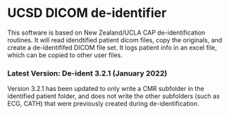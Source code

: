 

# UCSD DICOM de-identifier
This software is based on New Zealand/UCLA CAP de-identification
routines. It will read idendtified patient dicom files, copy the originals, and create a de-identififed DICOM
file set. It logs patient info in an excel file, which can be copied to other user files.


### Latest Version: De-ident 3.2.1 (January 2022)
Version 3.2.1 has been updated to only write a CMR subfolder in the identified patient folder, 
and does not write the other subfolders (such as ECG, CATH) that were previously created during de-identification.
